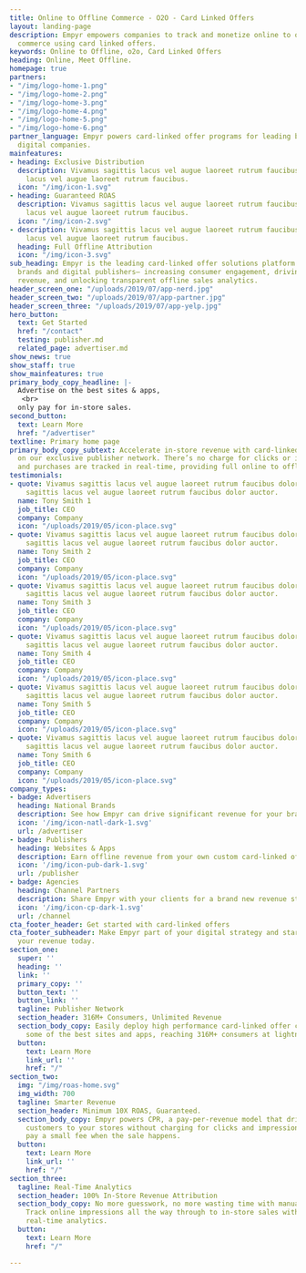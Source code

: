```yaml
---
title: Online to Offline Commerce - O2O - Card Linked Offers
layout: landing-page
description: Empyr empowers companies to track and monetize online to offline (o2o)
  commerce using card linked offers.
keywords: Online to Offline, o2o, Card Linked Offers
heading: Online, Meet Offline.
homepage: true
partners:
- "/img/logo-home-1.png"
- "/img/logo-home-2.png"
- "/img/logo-home-3.png"
- "/img/logo-home-4.png"
- "/img/logo-home-5.png"
- "/img/logo-home-6.png"
partner_language: Empyr powers card-linked offer programs for leading brands and top
  digital companies.
mainfeatures:
- heading: Exclusive Distribution
  description: Vivamus sagittis lacus vel augue laoreet rutrum faucibus. Vivamus sagittis
    lacus vel augue laoreet rutrum faucibus.
  icon: "/img/icon-1.svg"
- heading: Guaranteed ROAS
  description: Vivamus sagittis lacus vel augue laoreet rutrum faucibus. Vivamus sagittis
    lacus vel augue laoreet rutrum faucibus.
  icon: "/img/icon-2.svg"
- description: Vivamus sagittis lacus vel augue laoreet rutrum faucibus. Vivamus sagittis
    lacus vel augue laoreet rutrum faucibus.
  heading: Full Offline Attribution
  icon: "/img/icon-3.svg"
sub_heading: Empyr is the leading card-linked offer solutions platform for top national
  brands and digital publishers– increasing consumer engagement, driving guaranteed
  revenue, and unlocking transparent offline sales analytics.
header_screen_one: "/uploads/2019/07/app-nerd.jpg"
header_screen_two: "/uploads/2019/07/app-partner.jpg"
header_screen_three: "/uploads/2019/07/app-yelp.jpg"
hero_button:
  text: Get Started
  href: "/contact"
  testing: publisher.md
  related_page: advertiser.md
show_news: true
show_staff: true
show_mainfeatures: true
primary_body_copy_headline: |-
  Advertise on the best sites & apps,
   <br>
  only pay for in-store sales.
second_button:
  text: Learn More
  href: "/advertiser"
textline: Primary home page
primary_body_copy_subtext: Accelerate in-store revenue with card-linked offer campaigns
  on our exclusive publisher network. There’s no charge for clicks or impressions,
  and purchases are tracked in real-time, providing full online to offline attribution.
testimonials:
- quote: Vivamus sagittis lacus vel augue laoreet rutrum faucibus dolor auctor. Vivamus
    sagittis lacus vel augue laoreet rutrum faucibus dolor auctor.
  name: Tony Smith 1
  job_title: CEO
  company: Company
  icon: "/uploads/2019/05/icon-place.svg"
- quote: Vivamus sagittis lacus vel augue laoreet rutrum faucibus dolor auctor. Vivamus
    sagittis lacus vel augue laoreet rutrum faucibus dolor auctor.
  name: Tony Smith 2
  job_title: CEO
  company: Company
  icon: "/uploads/2019/05/icon-place.svg"
- quote: Vivamus sagittis lacus vel augue laoreet rutrum faucibus dolor auctor. Vivamus
    sagittis lacus vel augue laoreet rutrum faucibus dolor auctor.
  name: Tony Smith 3
  job_title: CEO
  company: Company
  icon: "/uploads/2019/05/icon-place.svg"
- quote: Vivamus sagittis lacus vel augue laoreet rutrum faucibus dolor auctor.Vivamus
    sagittis lacus vel augue laoreet rutrum faucibus dolor auctor.
  name: Tony Smith 4
  job_title: CEO
  company: Company
  icon: "/uploads/2019/05/icon-place.svg"
- quote: Vivamus sagittis lacus vel augue laoreet rutrum faucibus dolor auctor.Vivamus
    sagittis lacus vel augue laoreet rutrum faucibus dolor auctor.
  name: Tony Smith 5
  job_title: CEO
  company: Company
  icon: "/uploads/2019/05/icon-place.svg"
- quote: Vivamus sagittis lacus vel augue laoreet rutrum faucibus dolor auctor.Vivamus
    sagittis lacus vel augue laoreet rutrum faucibus dolor auctor.
  name: Tony Smith 6
  job_title: CEO
  company: Company
  icon: "/uploads/2019/05/icon-place.svg"
company_types:
- badge: Advertisers
  heading: National Brands
  description: See how Empyr can drive significant revenue for your brand at scale
  icon: '/img/icon-natl-dark-1.svg'
  url: /advertiser
- badge: Publishers
  heading: Websites & Apps
  description: Earn offline revenue from your own custom card-linked offer program
  icon: '/img/icon-pub-dark-1.svg'
  url: /publisher
- badge: Agencies
  heading: Channel Partners
  description: Share Empyr with your clients for a brand new revenue stream
  icon: '/img/icon-cp-dark-1.svg'
  url: /channel
cta_footer_header: Get started with card-linked offers
cta_footer_subheader: Make Empyr part of your digital strategy and start accelerating
  your revenue today.
section_one:
  super: ''
  heading: ''
  link: ''
  primary_copy: ''
  button_text: ''
  button_link: ''
  tagline: Publisher Network
  section_header: 316M+ Consumers, Unlimited Revenue
  section_body_copy: Easily deploy high performance card-linked offer campaigns on
    some of the best sites and apps, reaching 316M+ consumers at lightning speed.
  button:
    text: Learn More
    link_url: ''
    href: "/"
section_two:
  img: "/img/roas-home.svg"
  img_width: 700
  tagline: Smarter Revenue
  section_header: Minimum 10X ROAS, Guaranteed.
  section_body_copy: Empyr powers CPR, a pay-per-revenue model that drives motivated
    customers to your stores without charging for clicks and impressions. You only
    pay a small fee when the sale happens.
  button:
    text: Learn More
    link_url: ''
    href: "/"
section_three:
  tagline: Real-Time Analytics
  section_header: 100% In-Store Revenue Attribution
  section_body_copy: No more guesswork, no more wasting time with manual reporting.
    Track online impressions all the way through to in-store sales with personalized
    real-time analytics.
  button:
    text: Learn More
    href: "/"

---
```

